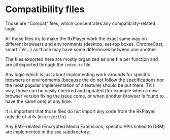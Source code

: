 # Compatibility files

Those are "Compat" files, which concentrates any compatibility-related logic.

All those files try to make the RxPlayer work the exact same way on different
browsers and environments (desktop, set-top boxes, ChromeCast, smart TVs...)
as those may have some differences between one another.

The files exported here are mostly organized as one file per function and are
all exported through the `index.ts` file.

Any logic which is just about implementing work-arounds for specific browsers
or environments (because the do not follow the specifications nor the most
popular implementation of a feature) should be put there.
This way, those can be easily checked and updated (for example when a new
browser version fixing the issue come, or when another browser is found to have
the same one) at any time.

It is important that those files do not import any code from the RxPlayer,
outside of utils (in `src/utils`).

Any EME-related (Encrypted Media Extensions, specific APIs linked to DRM) are
implemented in the `eme` subdirectory.
